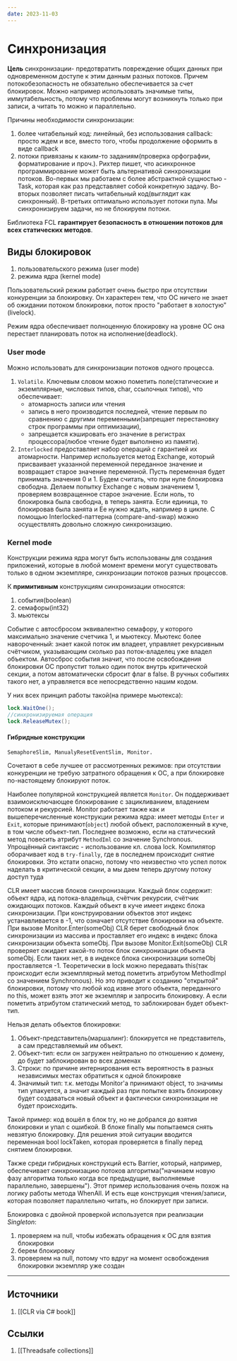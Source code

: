 ```yaml
---
date: 2023-11-03
---
```

# Синхронизация

**Цель** синхронизации- предотвратить повреждение общих данных при одновременном доступе к этим данным разных потоков. Причем потокобезопасность не обязательно обеспечивается за счет блокировок. Можно например использовать значимые типы, иммутабельность, потому что проблемы могут возникнуть только при записи, а читать то можно и параллельно.

Причины необходимости синхронизации:

1. более читабельный код: линейный, без использования callback: просто ждем и все, вместо того, чтобы продолжение оформить в виде callback
2. потоки привязаны к каким-то заданиям(проверка орфографии, форматирование и проч.). 
Рихтер пишет, что асинхронное программирование может быть альтернативой синхронизации потоков. Во-первых мы работаем с более абстрактной сущностью - Task, которая как раз представляет собой конкретную задачу. Во-вторых позволяет писать читабельный код(выглядит как синхронный). В-третьих оптимально использует потоки пула. Мы синхронизируем задачи, но не блокируем потоки.

Библиотека FCL **гарантирует безопасность в отношении потоков для всех статических методов**.

## Виды блокировок

1. пользовательского режима (user mode)
1. режима ядра (kernel mode)

Пользовательский режим работает очень быстро при отсутствии конкуренции за блокировку. Он характерен тем, что ОС ничего не знает об ожидании потоком блокировки, поток просто "работает в холостую"(livelock).

Режим ядра обеспечивает полноценную блокировку на уровне ОС она перестает планировать поток на исполнение(deadlock).

### User mode

Можно использовать для синхронизации потоков одного процесса.

1. `Volatile`. Ключевым словом можно пометить поле(статические и экземплярные, числовых типов, char, ссылочных типов), что обеспечивает:
    - атомарность записи или чтения
    - запись в него производится последней, чтение первым по сравнению с другими переменными(запрещает перестановку строк программы при оптимизации),
    - запрещается кэшировать его значение в регистрах процессора(любое чтение будет выполнено из памяти).
2. `Interlocked` предоставляет набор операций с гарантией их атомарности. Например используется метод Exchange, который присваивает указанной переменной переданное значение и возвращает старое значение переменной. Пусть переменная будет принимать значения 0 и 1. Будем считать, что при нуле блокировка свободна. Делаем попытку Exchange с новым значением 1, проверяем возвращенное старое значение. Если ноль, то блокировка была свободна, в теперь занята. Если единица, то блокировав была занята и Ее нужно ждать, например в цикле. С помощью Interlocked-паттерна (compare-and-swap) можно осуществлять довольно сложную синхронизацию.

### Kernel mode

Конструкции режима ядра могут быть использованы для создания приложений, которые в любой момент времени могут существовать только в одном экземпляре, синхронизации потоков разных процессов.

К **примитивным** конструкциям синхронизации относятся:

1. события(boolean)
1. семафоры(int32)
1. мьютексы

Событие с автосбросом эквивалентно семафору, у которого максимально значение счетчика 1, и мьютексу. Мьютекс более навороченный: знает какой поток им владеет, управляет рекурсивным счётчиком, указывающим сколько раз поток-владелец уже владел объектом. Автосброс события значит, что после освобождения блокировки ОС пропустит только один поток внутрь критической секции, а потом автоматически сбросит флаг в false. В ручных событиях такого нет, а управляется все непосредственно нашим кодом.

У них всех принцип работы такой(на примере мьютекса):
```csharp
lock.WaitOne();
//синхронизируемая операция
lock.ReleaseMutex();
```

#### Гибридные конструкции

`SemaphoreSlim, ManualyResetEventSlim, Monitor.`

Сочетают в себе лучшее от рассмотренных режимов: при отсутствии конкуренции не требую затратного обращения к ОС, а при блокировке по-настоящему блокируют поток.

Наиболее популярной конструкцией является `Monitor`. Он поддерживает взаимоисключающее блокирование с зацикливанием, владением потоком и рекурсией.
Monitor работает также как и вышеперечисленные конструкции режима ядра: имеет методы `Enter` и `Exit`, которые принимают(`object`) любой объект, расположенный в куче, в том числе объект-тип. Последнее возможно, если на статический метод повесить атрибут `MethodIml` со значение Synchronous. Упрощённый синтаксис - использование кл. слова lock. Компилятор оборачивает код в `try-finally`, где в последнем происходит снятие блокировки. Это кстати опасно, потому что неизвестно что успел поток наделать в критической секции, а мы даем теперь другому потоку доступ туда


CLR имеет массив блоков синхронизации. Каждый блок содержит: объект ядра, ид потока-владельца, счётчик рекурсии, счётчик ожидающих потоков. Каждый объект в куче имеет индекс блока синхронизации. При конструировании объектов этот индекс устанавливается в -1, что означает отсутствие блокировки на объекте. При вызове Monitor.Enter(someObj) CLR берет свободный блок синхронизации из массива и проставляет его индекс в индекс блока синхронизации объекта someObj. При вызове Monitor.Exit(someObj) CLR проверяет ожидает какой-то поток блок синхронизации объекта someObj. Если таких нет, в в индексе блока синхронизации someObj проставляется -1.
Теоретически в lock можно передавать this(так происходит если экземплярный метод пометить атрибутом MethodImpl со значением Synchronous). Но это приводит к созданию "открытой" блокировки, потому что любой код извне этого объекта, переданного по this, может взять этот же экземпляр и запросить блокировку. А  если пометить атрибутом статический метод, то заблокирован будет объект-тип.

Нельзя делать объектов блокировки:

1. Объект-представитель(маршалинг): блокируется не представитель, а сам представляемый им объект.
2. Объект-тип: если он загружен нейтрально по отношению к домену, до будет заблокирован во всех доменах
3. Строки: по причине интернирования есть вероятность в разных независимых местах обратиться к одной блокировке
4. Значимый тип: т.к. методы Monitor'a принимают object, то значимы тип упакуется, а значит каждый раз при попытке взять блокировку будет создаваться новый объект и фактически синхронизации не будет происходить.

Такой пример: код вошёл в блок try, но не добрался до взятия блокировки и упал с ошибкой. В блоке finally мы попытаемся снять невзятую блокировку. Для решения этой ситуации вводится переменная bool lockTaken, которая проверяется в finally перед снятием блокировки.

Также среди гибридных конструкций есть Barrier, который, например, обеспечивает синхронизацию потоков алгоритма("начинаем новую фазу алгоритма только когда все предыдущие, выполняемые параллельно, завершены"). Этот пример использования очень похож на логику работы метода WhenAll. И есть еще конструкция чтения/записи, которая позволяет параллельно читать, но блокирует при записи.

Блокировка с двойной проверкой используется при реализации *Singleton*: 

1. проверяем на null, чтобы избежать обращения к ОС для взятия блокировки
2. берем блокировку
3. проверяем на null, потому что вдруг на момент освобождения блокировки экземпляр уже создан

---

## Источники

1. [[CLR via C# book]]

## Ссылки

1. [[Threadsafe collections]]
